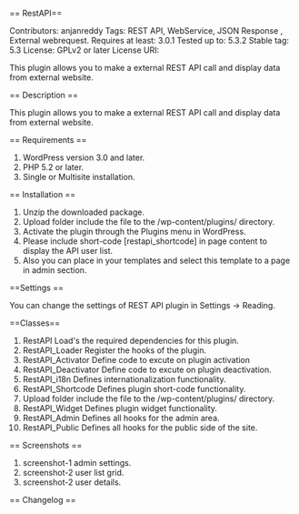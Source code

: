 == RestAPI==

Contributors: anjanreddy 
Tags: REST API, WebService, JSON Response , External webrequest. 
Requires at least: 3.0.1
Tested up to: 5.3.2
Stable tag: 5.3
License: GPLv2 or later
License URI:  

This plugin allows you to make a external REST API call and display data from external website.

== Description ==

This plugin allows you to make a external REST API call and display data from external website.  

== Requirements ==

1. WordPress version 3.0 and later.
2. PHP 5.2 or later.
3. Single or Multisite installation.

== Installation == 

1. Unzip the downloaded package.
2. Upload folder include the file to the /wp-content/plugins/ directory.
3. Activate the plugin through the Plugins menu in WordPress.
4. Please include short-code [restapi_shortcode] in page content to display the API user list.
5. Also you can place <?php do_action('restapi_hook'); ?> in your templates and select this template to a page in admin section.

==Settings ==

You can change the settings of REST API plugin in Settings -> Reading.

==Classes==

1. RestAPI             Load's the required dependencies for this plugin.
2. RestAPI_Loader      Register the hooks of the plugin.
3. RestAPI_Activator   Define code to excute on plugin activation
4. RestAPI_Deactivator Define code to excute on plugin deactivation.
5. RestAPI_i18n        Defines internationalization functionality.
6. RestAPI_Shortcode   Defines plugin short-code functionality.
7. Upload folder include the file to the /wp-content/plugins/ directory.
8. RestAPI_Widget      Defines plugin widget functionality.
9. RestAPI_Admin       Defines all hooks for the admin area.
10. RestAPI_Public      Defines all hooks for the public side of the site. 
  

== Screenshots ==

1. screenshot-1 admin settings. 
2. screenshot-2 user list grid. 
3. screenshot-2 user details.

== Changelog ==
